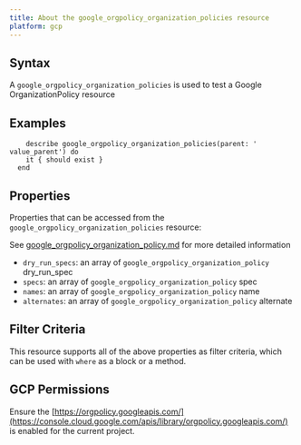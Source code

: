 ```yaml
---
title: About the google_orgpolicy_organization_policies resource
platform: gcp
---
```


## Syntax
A `google_orgpolicy_organization_policies` is used to test a Google OrganizationPolicy resource

## Examples
```
    describe google_orgpolicy_organization_policies(parent: ' value_parent') do
    it { should exist }
  end
```

## Properties
Properties that can be accessed from the `google_orgpolicy_organization_policies` resource:

See [google_orgpolicy_organization_policy.md](google_orgpolicy_organization_policy.md) for more detailed information
  * `dry_run_specs`: an array of `google_orgpolicy_organization_policy` dry_run_spec
  * `specs`: an array of `google_orgpolicy_organization_policy` spec
  * `names`: an array of `google_orgpolicy_organization_policy` name
  * `alternates`: an array of `google_orgpolicy_organization_policy` alternate

## Filter Criteria
This resource supports all of the above properties as filter criteria, which can be used
with `where` as a block or a method.

## GCP Permissions

Ensure the [https://orgpolicy.googleapis.com/](https://console.cloud.google.com/apis/library/orgpolicy.googleapis.com/) is enabled for the current project.
